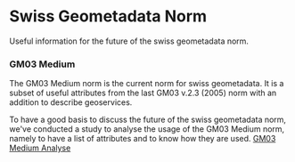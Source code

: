 # Swiss Geometadata Norm
Useful information for the future of the swiss geometadata norm.
### GM03 Medium
The GM03 Medium norm is the current norm for swiss geometadata. It is a subset of useful attributes from the last GM03 v.2.3 (2005) 
norm with an addition to describe geoservices.

To have a good basis to discuss the future of the swiss geometadata norm, we've conducted a study to analyse 
the usage of the GM03 Medium norm, namely to have a list of attributes and to know how they are used. [GM03 Medium Analyse](./Analyse-GM03-Medium)
